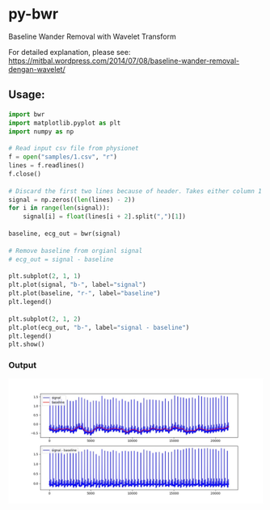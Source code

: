 # py-bwr
Baseline Wander Removal with Wavelet Transform

For detailed explanation, please see: https://mitbal.wordpress.com/2014/07/08/baseline-wander-removal-dengan-wavelet/

## Usage:

``` python
import bwr
import matplotlib.pyplot as plt
import numpy as np

# Read input csv file from physionet
f = open("samples/1.csv", "r")
lines = f.readlines()
f.close()

# Discard the first two lines because of header. Takes either column 1 or 2 from each lines (different signal lead)
signal = np.zeros((len(lines) - 2))
for i in range(len(signal)):
    signal[i] = float(lines[i + 2].split(",")[1])

baseline, ecg_out = bwr(signal)

# Remove baseline from orgianl signal
# ecg_out = signal - baseline

plt.subplot(2, 1, 1)
plt.plot(signal, "b-", label="signal")
plt.plot(baseline, "r-", label="baseline")
plt.legend()

plt.subplot(2, 1, 2)
plt.plot(ecg_out, "b-", label="signal - baseline")
plt.legend()
plt.show()
```

### Output
![Baseline Removal](/bwr.jpg?raw=true "Baseline Removal")
